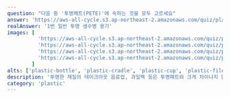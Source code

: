```yaml
---
question: "다음 중 '투명페트(PETE)'에 속하는 것을 모두 고르세요"
answer: 'https://aws-all-cycle.s3.ap-northeast-2.amazonaws.com/quiz/plastic-bottle.png'
realAnswer: '1번 일반 투명 생수병 용기'
images: [
          'https://aws-all-cycle.s3.ap-northeast-2.amazonaws.com/quiz/plastic-bottle.png',
          'https://aws-all-cycle.s3.ap-northeast-2.amazonaws.com/quiz/plastic-cradle.png',
          'https://aws-all-cycle.s3.ap-northeast-2.amazonaws.com/quiz/plastic-cup.png',
          'https://aws-all-cycle.s3.ap-northeast-2.amazonaws.com/quiz/plastic-file.png'
        ]
alts: ['plastic-bottle', 'plastic-cradle', 'plastic-cup', 'plastic-file']
description: '투명한 재질의 테이크아웃 음료컵, 과일팩 등은 투명페트와 크게 차이나지 않아 보이지만, 버릴 땐 일반 플라스틱칸에 버려야 한다. 규격화된 음료 용기는 투명페트 재질과 품질이 검증돼있지만, 그 외의 일반 용기들은 각각 다른 플라스틱이 섞여있을 수 있어 품질을 보장할 수 없기 때문이다. 일반 플라스틱으로 버리면 문제없이 재활용된다.'
category: 'plastic'
---
```

